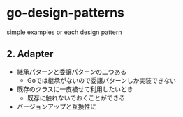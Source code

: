 # go-design-patterns
simple examples or each design pattern

## 2. Adapter
- 継承パターンと委譲パターンの二つある
  - Goでは継承がないので委譲パターンしか実装できない
- 既存のクラスに一皮被せて利用したいとき
  - 既存に触れないでおくことができる
- バージョンアップと互換性に